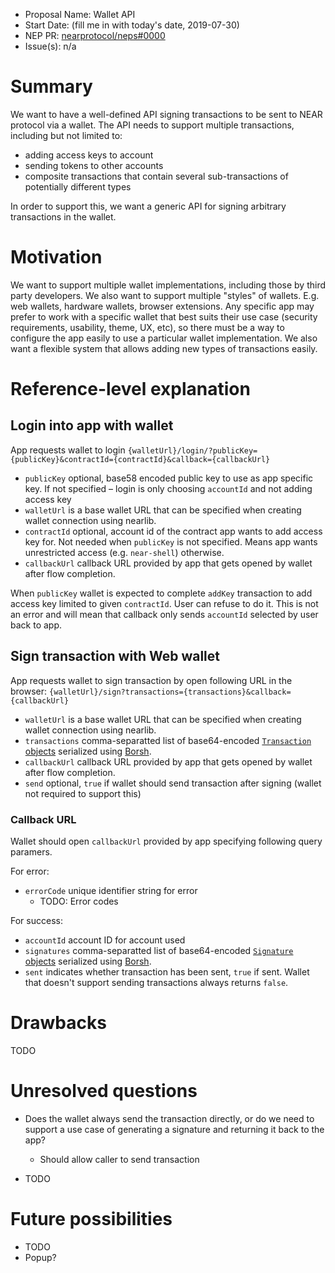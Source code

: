 - Proposal Name: Wallet API
- Start Date: (fill me in with today's date, 2019-07-30)
- NEP PR: [nearprotocol/neps#0000](https://github.com/nearprotocol/NEPs/pull/10)
- Issue(s): n/a

# Summary
[summary]: #summary

We want to have a well-defined API signing transactions to be sent to NEAR protocol via a wallet.
The API needs to support multiple transactions, including but not limited to:
- adding access keys to account
- sending tokens to other accounts
- composite transactions that contain several sub-transactions of potentially different types

In order to support this, we want a generic API for signing arbitrary transactions in the wallet.

# Motivation
[motivation]: #motivation

We want to support multiple wallet implementations, including those by third party developers. We also want to support multiple "styles" of wallets. E.g. web wallets, hardware wallets, browser extensions.
Any specific app may prefer to work with a specific wallet that best suits their use case (security requirements, usability, theme, UX, etc), so there must be a way to configure the app easily to use a particular wallet implementation. We also want a flexible system that allows adding new types of
transactions easily.

# Reference-level explanation
[reference-level-explanation]: #reference-level-explanation

## Login into app with wallet

App requests wallet to login 
`{walletUrl}/login/?publicKey={publicKey}&contractId={contractId}&callback={callbackUrl}`
- `publicKey` optional, base58 encoded public key to use as app specific key. If not specified – login is only choosing `accountId` and not adding access key
- `walletUrl` is a base wallet URL that can be specified when creating wallet connection using nearlib.
- `contractId` optional, account id of the contract app wants to add access key for. Not needed when `publicKey` is not specified. Means app wants unrestricted access (e.g. `near-shell`) otherwise.
- `callbackUrl` callback URL provided by app that gets opened by wallet after flow completion.

When `publicKey` wallet is expected to complete `addKey` transaction to add access key limited to given `contractId`. User can refuse to do it. This is not an error and will mean that callback only sends `accountId` selected by user back to app.

## Sign transaction with Web wallet

App requests wallet to sign transaction by open following URL in the browser:
`{walletUrl}/sign?transactions={transactions}&callback={callbackUrl}`

- `walletUrl` is a base wallet URL that can be specified when creating wallet connection using nearlib.
- `transactions` comma-separatted list of base64-encoded [`Transaction` objects](https://github.com/near/near-api-js/blob/db51150b98f3e55c2893a410ad8e2379c10d8b73/src/transaction.ts#L83) serialized using [Borsh](https://borsh.io). 
- `callbackUrl` callback URL provided by app that gets opened by wallet after flow completion.
- `send` optional, `true` if wallet should send transaction after signing (wallet not required to support this)

### Callback URL

Wallet should open `callbackUrl` provided by app specifying following query paramers.

For error:
- `errorCode` unique identifier string for error
    - TODO: Error codes

For success:
- `accountId` account ID for account used
- `signatures` comma-separatted list of base64-encoded [`Signature` objects](https://github.com/near/near-api-js/blob/db51150b98f3e55c2893a410ad8e2379c10d8b73/src/transaction.ts#L78) serialized using [Borsh](https://borsh.io).
- `sent` indicates whether transaction has been sent, `true` if sent. Wallet that doesn't support sending transactions always returns `false`.

# Drawbacks
[drawbacks]: #drawbacks

TODO

# Unresolved questions
[unresolved-questions]: #unresolved-questions

- Does the wallet always send the transaction directly, or do we need to support a use case of generating a signature and returning it back to the app?
  - Should allow caller to send transaction

- TODO

# Future possibilities
[future-possibilities]: #future-possibilities

- TODO
- Popup?
